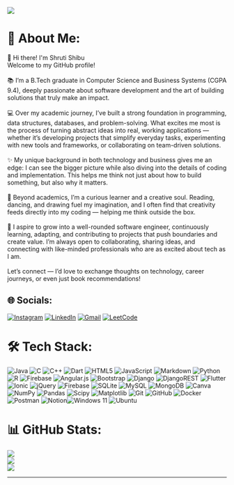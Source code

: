 ![](https://komarev.com/ghpvc/?username=shrutishibu)

# 💫 About Me:
👋 Hi there! I'm Shruti Shibu<br>Welcome to my GitHub profile!<br><br>📚 I’m a B.Tech graduate in Computer Science and Business Systems (CGPA 9.4), deeply passionate about software development and the art of building solutions that truly make an impact.<br><br>💻 Over my academic journey, I’ve built a strong foundation in programming, data structures, databases, and problem-solving. What excites me most is the process of turning abstract ideas into real, working applications — whether it’s developing projects that simplify everyday tasks, experimenting with new tools and frameworks, or collaborating on team-driven solutions.<br><br>✨ My unique background in both technology and business gives me an edge: I can see the bigger picture while also diving into the details of coding and implementation. This helps me think not just about how to build something, but also why it matters.<br><br>🌱 Beyond academics, I’m a curious learner and a creative soul. Reading, dancing, and drawing fuel my imagination, and I often find that creativity feeds directly into my coding — helping me think outside the box.<br><br>🚀 I aspire to grow into a well-rounded software engineer, continuously learning, adapting, and contributing to projects that push boundaries and create value. I’m always open to collaborating, sharing ideas, and connecting with like-minded professionals who are as excited about tech as I am.<br><br>Let’s connect — I’d love to exchange thoughts on technology, career journeys, or even just book recommendations!

## 🌐 Socials:
[![Instagram](https://img.shields.io/badge/Instagram-%23E4405F.svg?logo=Instagram&logoColor=white)](https://instagram.com/shrutaetae) [![LinkedIn](https://img.shields.io/badge/LinkedIn-%230077B5.svg?logo=linkedin&logoColor=white)](https://linkedin.com/in/shrutishibu) [![Gmail](https://img.shields.io/badge/-Gmail-%23F2A60C?logo=gmail&logoColor=white)](mailto:sshrutishibu@gmail.com)
[![LeetCode](https://img.shields.io/badge/LeetCode-000000?logo=LeetCode&logoColor=#d16c06)](https://leetcode.com/u/shrutishibu/)

# 🛠️ Tech Stack:
![Java](https://img.shields.io/badge/java-%23ED8B00.svg?style=flat-square&logo=openjdk&logoColor=white) ![C](https://img.shields.io/badge/c-%2300599C.svg?style=flat-square&logo=c&logoColor=white) ![C++](https://img.shields.io/badge/c++-%2300599C.svg?style=flat-square&logo=c%2B%2B&logoColor=white) ![Dart](https://img.shields.io/badge/dart-%230175C2.svg?style=flat-square&logo=dart&logoColor=white) ![HTML5](https://img.shields.io/badge/html5-%23E34F26.svg?style=flat-square&logo=html5&logoColor=white) ![JavaScript](https://img.shields.io/badge/javascript-%23323330.svg?style=flat-square&logo=javascript&logoColor=%23F7DF1E) ![Markdown](https://img.shields.io/badge/markdown-%23000000.svg?style=flat-square&logo=markdown&logoColor=white) ![Python](https://img.shields.io/badge/python-3670A0?style=flat-square&logo=python&logoColor=ffdd54) ![R](https://img.shields.io/badge/r-%23276DC3.svg?style=flat-square&logo=r&logoColor=white) ![Firebase](https://img.shields.io/badge/firebase-%23039BE5.svg?style=flat-square&logo=firebase) ![Angular.js](https://img.shields.io/badge/angular.js-%23E23237.svg?style=flat-square&logo=angularjs&logoColor=white) ![Bootstrap](https://img.shields.io/badge/bootstrap-%238511FA.svg?style=flat-square&logo=bootstrap&logoColor=white) ![Django](https://img.shields.io/badge/django-%23092E20.svg?style=flat-square&logo=django&logoColor=white) ![DjangoREST](https://img.shields.io/badge/DJANGO-REST-ff1709?style=flat-square&logo=django&logoColor=white&color=ff1709&labelColor=gray) ![Flutter](https://img.shields.io/badge/Flutter-%2302569B.svg?style=flat-square&logo=Flutter&logoColor=white) ![Ionic](https://img.shields.io/badge/Ionic-%233880FF.svg?style=flat-square&logo=Ionic&logoColor=white) ![jQuery](https://img.shields.io/badge/jquery-%230769AD.svg?style=flat-square&logo=jquery&logoColor=white) ![Firebase](https://img.shields.io/badge/firebase-a08021?style=flat-square&logo=firebase&logoColor=ffcd34) ![SQLite](https://img.shields.io/badge/sqlite-%2307405e.svg?style=flat-square&logo=sqlite&logoColor=white) ![MySQL](https://img.shields.io/badge/mysql-4479A1.svg?style=flat-square&logo=mysql&logoColor=white) ![MongoDB](https://img.shields.io/badge/MongoDB-%234ea94b.svg?style=flat-square&logo=mongodb&logoColor=white) ![Canva](https://img.shields.io/badge/Canva-%2300C4CC.svg?style=flat-square&logo=Canva&logoColor=white) ![NumPy](https://img.shields.io/badge/numpy-%23013243.svg?style=flat-square&logo=numpy&logoColor=white) ![Pandas](https://img.shields.io/badge/pandas-%23150458.svg?style=flat-square&logo=pandas&logoColor=white) ![Scipy](https://img.shields.io/badge/SciPy-%230C55A5.svg?style=flat-square&logo=scipy&logoColor=%white) ![Matplotlib](https://img.shields.io/badge/Matplotlib-%23ffffff.svg?style=flat-square&logo=Matplotlib&logoColor=black) ![Git](https://img.shields.io/badge/git-%23F05033.svg?style=flat-square&logo=git&logoColor=white) ![GitHub](https://img.shields.io/badge/github-%23121011.svg?style=flat-square&logo=github&logoColor=white) ![Docker](https://img.shields.io/badge/docker-%230db7ed.svg?style=flat-square&logo=docker&logoColor=white) ![Postman](https://img.shields.io/badge/Postman-FF6C37?style=flat-square&logo=postman&logoColor=white) ![Notion](https://img.shields.io/badge/Notion-%23000000.svg?style=flat-square&logo=notion&logoColor=white)![Windows 11](https://img.shields.io/badge/Windows%2011-%230079d5.svg?style=flat-square&logo=Windows%2011&logoColor=white) ![Ubuntu](https://img.shields.io/badge/Ubuntu-E95420?style=flat-square&logo=ubuntu&logoColor=white)

# 📊 GitHub Stats:
![](https://github-readme-stats.vercel.app/api?username=shrutishibu&theme=radical&hide_border=false&include_all_commits=false&count_private=false)<br/>
![](https://github-readme-streak-stats.herokuapp.com/?user=shrutishibu&theme=radical&hide_border=false)<br/>
![](https://github-readme-stats.vercel.app/api/top-langs/?username=shrutishibu&theme=radical&hide_border=false&include_all_commits=false&count_private=false&layout=compact)


---





